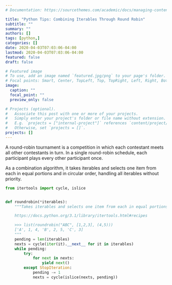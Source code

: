 ```yaml
---
# Documentation: https://sourcethemes.com/academic/docs/managing-content/

title: "Python Tips: Combining Iterables Through Round Robin"
subtitle: ""
summary: ""
authors: []
tags: [python,]
categories: []
date: 2020-04-03T07:03:06-04:00
lastmod: 2020-04-03T07:03:06-04:00
featured: false
draft: false

# Featured image
# To use, add an image named `featured.jpg/png` to your page's folder.
# Focal points: Smart, Center, TopLeft, Top, TopRight, Left, Right, BottomLeft, Bottom, BottomRight.
image:
  caption: ""
  focal_point: ""
  preview_only: false

# Projects (optional).
#   Associate this post with one or more of your projects.
#   Simply enter your project's folder or file name without extension.
#   E.g. `projects = ["internal-project"]` references `content/project/deep-learning/index.md`.
#   Otherwise, set `projects = []`.
projects: []
---
```


A round-robin tournament is a competition in which each contestant meets all other contestants in turn. In a single round-robin schedule, each participant plays every other participant once.

As a combination algorithm, it takes iterables and selects one item from each in equal portions and in circular order, handling all iterables without priority.

```python
from itertools import cycle, islice


def roundrobin(*iterables):
    """Takes iterables and selects one item from each in equal portions and in circular order.

    https://docs.python.org/3.1/library/itertools.html#recipes

    >>> list(roundrobin("ABC", [1,2,3], (4,5)))
    ['A', 1, 4, 'B', 2, 5, 'C', 3]
    """
    pending = len(iterables)
    nexts = cycle(iter(it).__next__ for it in iterables)
    while pending:
        try:
            for next in nexts:
                yield next()
        except StopIteration:
            pending -= 1
            nexts = cycle(islice(nexts, pending))
```
